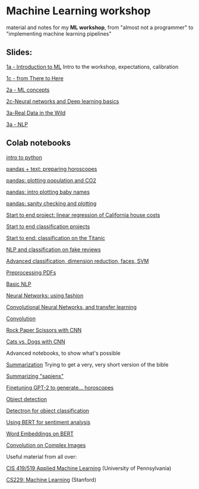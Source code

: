 # Machine Learning workshop
material and notes for my **ML workshop**, from "almost not a programmer" to "implementing machine learning pipelines"

## Slides:

[1a - Introduction to ML](https://docs.google.com/presentation/d/1bgCRv2NeC34hkCiJZgzoUI1QPfreSnJ-XCWKUBb2hgY/edit?usp=sharing) Intro to the workshop, expectations, calibration



[1c - from There to Here](https://docs.google.com/presentation/d/128NkkqKxHlImhGgoqzbRRKTWzU37yHlVFONF0P0_M28/edit?usp=sharing)

[2a - ML concepts](https://docs.google.com/presentation/d/15CzHF0q7uQZAfVYmzoufjqpPeirUy3yY9mpwMUYyxpM/edit?usp=sharing)

[2c-Neural networks and Deep learning basics](https://docs.google.com/presentation/d/19PjGWFZCaPgMPdy6fR0HEJrUQf1D424LXwWfW83d2QI/edit?usp=sharing)

[3a-Real Data in the Wild](https://docs.google.com/presentation/d/1GFgR4P4eMUDh3AU0Zx8CCkY64J_tDv4YLIbg3J_k9IY/edit?usp=sharing)

[3a - NLP](https://docs.google.com/presentation/d/1hBUvv5EWLvUQKwvsF8tAIxkWMJhJG7N-m_0EdyWlEHM/edit?usp=sharing)


## Colab notebooks


[intro to python](https://drive.google.com/open?id=1SGS3-WZtDs2BlldLATm3ygViUUYs_8a2)

[pandas + text: preparing horoscopes](https://drive.google.com/open?id=1qeLw2Xm0OEZPH91gv6Zw08z1gydooslb)

[pandas: plotting population and CO2](https://drive.google.com/open?id=1cSz-u1_tnIn7PSWWAJTvuN7pGdgTP-bm)

[pandas: intro plotting baby names](https://drive.google.com/open?id=1tUoYIkXlPyWWk9rhCp29XT2fpv4lmiah)

[pandas: sanity checking and plotting](https://drive.google.com/open?id=1Hho4IN22hxjJ6fDopFfI9os-xofd7t2m)

[Start to end project: linear regression of California house costs](https://drive.google.com/open?id=1E0kEU75Z-HZp5-oLxGnV0LBEcW3g2M1g)

[Start to end classification projects](https://drive.google.com/open?id=1IH5UmBGT-6ehWpxYycy_WvQE0qMAR68D)

[Start to end: classification on the Titanic](https://drive.google.com/open?id=1AjbuTxfxnhVviN0qiRLJNh_J70hhUWIS)

[NLP and classification on fake reviews](https://drive.google.com/open?id=14y5-n3Vexb0BcmVAxeuOl73NmCwKpSOa)

[Advanced classification, dimension reduction, faces, SVM](https://drive.google.com/open?id=1nf9GlisyOfVa4uWZ0ggzR-ST3G9GPjE6)

[Preprocessing PDFs](https://drive.google.com/open?id=1mbJII3fbVaCXZIC-Oo-kOnZ8JvQ1Gqzm)

[Basic NLP](https://drive.google.com/open?id=1GJmlWcbQsFyrf3vxTdQpv6CXXRIHkhEb)

[Neural Networks: using fashion](https://drive.google.com/open?id=1qzeGTz_ZuFdGBtsNNAOYRnENu_Xa61Hr)

[Convolutional Neural Networks, and transfer learning](https://colab.research.google.com/drive/1_Gf9ofoe4BTBNXYhRhv8Vz8n7ciHPTzj#scrollTo=L5EORWU-hchv)

[Convolution](https://drive.google.com/file/d/16X-Mk7WMeIrjZ7kOhFO7Q4di3SgRmOVu/view?usp=sharing)

[Rock Paper Scissors with CNN](https://drive.google.com/open?id=1oQJHF7WDsdfl_vhF22MJW5rOew7xPFsN)

[Cats vs. Dogs with CNN](https://drive.google.com/open?id=1Cihy9Dlt_4BMIKvsej8Ut0E3USj4V2hK)


Advanced notebooks, to show what's possible

[Summarization](https://colab.research.google.com/drive/1smwMomgwLlKzFralvvXHnw1azRyAzRQW) Trying to get a very, very short version of the bible

[Summarizing "sapiens"](https://colab.research.google.com/drive/1I2IqJT5Y5Wjf5bBsVFojdb5Qkhm4AuQK)

[Finetuning GPT-2 to generate... horoscopes](https://colab.research.google.com/drive/11yu_V2iJc-NPb4552yla2hpwMyD9B6ip)

[Object detection](https://drive.google.com/open?id=1H8FgXJ80ixLamt1LNHorxtPACjjz4eR3)

[Detectron for object classification](https://drive.google.com/open?id=1U7OFh9l9yr_9-ZliG_RiW4q7jEX8M9mK)

[Using BERT for sentiment analysis](https://drive.google.com/open?id=1f0w7PoHifUtbrS9wl684dfjYKPbLx1jl)

[Word Embeddings on BERT](https://drive.google.com/open?id=1h_0UX9jLqdasvHwlreP3pslvUG16y4Wd)

[Convolution on Complex Images](https://drive.google.com/open?id=1z5gb-LzND96zuu3hAyrcAz87n0fbQ4FD)

Useful material from all over:

[CIS 419/519 Applied Machine Learning](https://www.seas.upenn.edu/~cis519/spring2019/) (University of Pennsylvania)

[CS229: Machine Learning](http://cs229.stanford.edu/) (Stanford)

